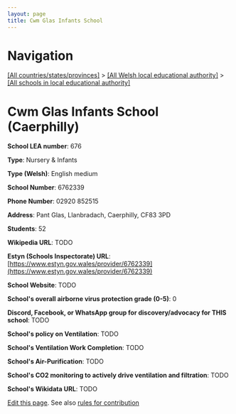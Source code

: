 ```yaml
---
layout: page
title: Cwm Glas Infants School
---
```

# Navigation

[[All countries/states/provinces]](../../..) > [[All Welsh local educational authority]](../..) > [[All schools in local educational authority]](..)

# Cwm Glas Infants School (Caerphilly)

**School LEA number**: 676

**Type**: Nursery & Infants

**Type (Welsh)**: English medium

**School Number**: 6762339

**Phone Number**: 02920 852515

**Address**: Pant Glas, Llanbradach, Caerphilly, CF83 3PD

**Students**: 52

**Wikipedia URL**: TODO

**Estyn (Schools Inspectorate) URL**: [https://www.estyn.gov.wales/provider/6762339](https://www.estyn.gov.wales/provider/6762339)

**School Website**: TODO

**School's overall airborne virus protection grade (0-5)**: 0

**Discord, Facebook, or WhatsApp group for discovery/advocacy for THIS school**: TODO

**School's policy on Ventilation**: TODO

**School's Ventilation Work Completion**: TODO

**School's Air-Purification**: TODO

**School's CO2 monitoring to actively drive ventilation and filtration**: TODO

**School's Wikidata URL**: TODO




[Edit this page](https://github.com/ventilate-schools/Wales/edit/prif/./Caerphilly/Cwm_Glas_Infants_School.md). See also [rules for contribution](../../../contribution-rules/)